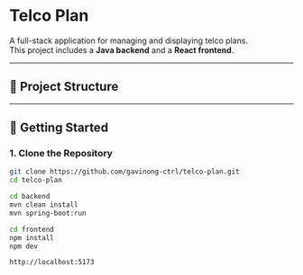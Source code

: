 # Telco Plan

A full-stack application for managing and displaying telco plans.  
This project includes a **Java backend** and a **React frontend**.

---

## 📂 Project Structure

---

## 🚀 Getting Started

### 1. Clone the Repository
```bash
git clone https://github.com/gavinong-ctrl/telco-plan.git
cd telco-plan

cd backend
mvn clean install
mvn spring-boot:run

cd frontend
npm install
npm dev

http://localhost:5173
